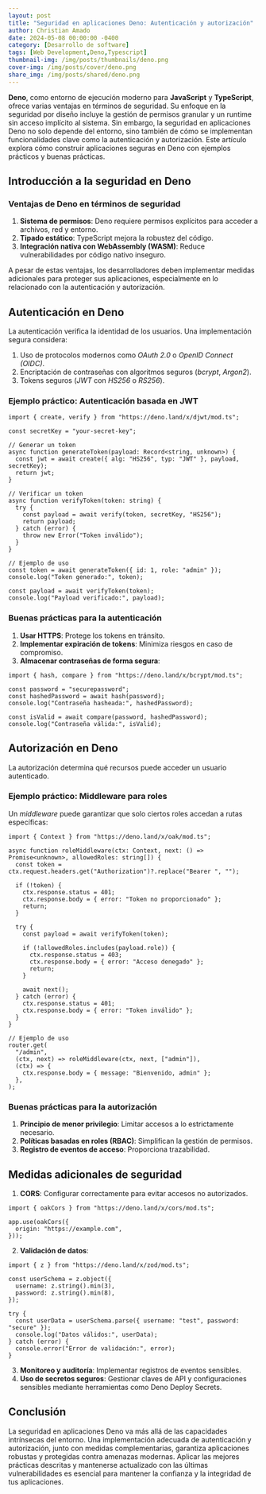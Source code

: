```yaml
---
layout: post
title: "Seguridad en aplicaciones Deno: Autenticación y autorización"
author: Christian Amado
date: 2024-05-08 00:00:00 -0400
category: [Desarrollo de software]
tags: [Web Development,Deno,Typescript]
thumbnail-img: /img/posts/thumbnails/deno.png
cover-img: /img/posts/cover/deno.png
share_img: /img/posts/shared/deno.png
---
```


**Deno**, como entorno de ejecución moderno para **JavaScript** y **TypeScript**, ofrece varias ventajas en términos de seguridad. Su enfoque en la seguridad por diseño incluye la gestión de permisos granular y un runtime sin acceso implícito al sistema. Sin embargo, la seguridad en aplicaciones Deno no solo depende del entorno, sino también de cómo se implementan funcionalidades clave como la autenticación y autorización. Este artículo explora cómo construir aplicaciones seguras en Deno con ejemplos prácticos y buenas prácticas.

## Introducción a la seguridad en Deno

### Ventajas de Deno en términos de seguridad
1. **Sistema de permisos**: Deno requiere permisos explícitos para acceder a archivos, red y entorno.
2. **Tipado estático**: TypeScript mejora la robustez del código.
3. **Integración nativa con WebAssembly (WASM)**: Reduce vulnerabilidades por código nativo inseguro.

A pesar de estas ventajas, los desarrolladores deben implementar medidas adicionales para proteger sus aplicaciones, especialmente en lo relacionado con la autenticación y autorización.

## Autenticación en Deno

La autenticación verifica la identidad de los usuarios. Una implementación segura considera:
1. Uso de protocolos modernos como *OAuth 2.0* o *OpenID Connect (OIDC)*.
2. Encriptación de contraseñas con algoritmos seguros (*bcrypt*, *Argon2*).
3. Tokens seguros (*JWT* con *HS256* o *RS256*).

### Ejemplo práctico: Autenticación basada en JWT

```
import { create, verify } from "https://deno.land/x/djwt/mod.ts";

const secretKey = "your-secret-key";

// Generar un token
async function generateToken(payload: Record<string, unknown>) {
  const jwt = await create({ alg: "HS256", typ: "JWT" }, payload, secretKey);
  return jwt;
}

// Verificar un token
async function verifyToken(token: string) {
  try {
    const payload = await verify(token, secretKey, "HS256");
    return payload;
  } catch (error) {
    throw new Error("Token inválido");
  }
}

// Ejemplo de uso
const token = await generateToken({ id: 1, role: "admin" });
console.log("Token generado:", token);

const payload = await verifyToken(token);
console.log("Payload verificado:", payload);
```

### Buenas prácticas para la autenticación
1. **Usar HTTPS**: Protege los tokens en tránsito.
2. **Implementar expiración de tokens**: Minimiza riesgos en caso de compromiso.
3. **Almacenar contraseñas de forma segura**:

```
import { hash, compare } from "https://deno.land/x/bcrypt/mod.ts";

const password = "securepassword";
const hashedPassword = await hash(password);
console.log("Contraseña hasheada:", hashedPassword);

const isValid = await compare(password, hashedPassword);
console.log("Contraseña válida:", isValid);
```

## Autorización en Deno
La autorización determina qué recursos puede acceder un usuario autenticado.

### Ejemplo práctico: Middleware para roles
Un *middleware* puede garantizar que solo ciertos roles accedan a rutas específicas:
```
import { Context } from "https://deno.land/x/oak/mod.ts";

async function roleMiddleware(ctx: Context, next: () => Promise<unknown>, allowedRoles: string[]) {
  const token = ctx.request.headers.get("Authorization")?.replace("Bearer ", "");

  if (!token) {
    ctx.response.status = 401;
    ctx.response.body = { error: "Token no proporcionado" };
    return;
  }

  try {
    const payload = await verifyToken(token);

    if (!allowedRoles.includes(payload.role)) {
      ctx.response.status = 403;
      ctx.response.body = { error: "Acceso denegado" };
      return;
    }

    await next();
  } catch (error) {
    ctx.response.status = 401;
    ctx.response.body = { error: "Token inválido" };
  }
}

// Ejemplo de uso
router.get(
  "/admin",
  (ctx, next) => roleMiddleware(ctx, next, ["admin"]),
  (ctx) => {
    ctx.response.body = { message: "Bienvenido, admin" };
  },
);
```

### Buenas prácticas para la autorización
1. **Principio de menor privilegio**: Limitar accesos a lo estrictamente necesario.
2. **Políticas basadas en roles (RBAC)**: Simplifican la gestión de permisos.
3. **Registro de eventos de acceso**: Proporciona trazabilidad.

## Medidas adicionales de seguridad
1. **CORS**: Configurar correctamente para evitar accesos no autorizados.

```
import { oakCors } from "https://deno.land/x/cors/mod.ts";

app.use(oakCors({
  origin: "https://example.com",
}));
```

2. **Validación de datos**:
```
import { z } from "https://deno.land/x/zod/mod.ts";

const userSchema = z.object({
  username: z.string().min(3),
  password: z.string().min(8),
});

try {
  const userData = userSchema.parse({ username: "test", password: "secure" });
  console.log("Datos válidos:", userData);
} catch (error) {
  console.error("Error de validación:", error);
}
```

3. **Monitoreo y auditoría**: Implementar registros de eventos sensibles.
4. **Uso de secretos seguros**: Gestionar claves de API y configuraciones sensibles mediante herramientas como Deno Deploy Secrets.

## Conclusión
La seguridad en aplicaciones Deno va más allá de las capacidades intrínsecas del entorno. Una implementación adecuada de autenticación y autorización, junto con medidas complementarias, garantiza aplicaciones robustas y protegidas contra amenazas modernas. Aplicar las mejores prácticas descritas y mantenerse actualizado con las últimas vulnerabilidades es esencial para mantener la confianza y la integridad de tus aplicaciones.
